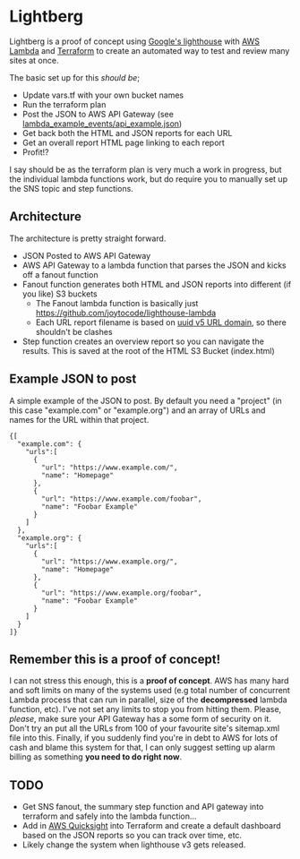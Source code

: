 # Lightberg

Lightberg is a proof of concept using [Google's lighthouse](https://github.com/GoogleChrome/lighthouse) with [AWS Lambda](https://aws.amazon.com/lambda/) and [Terraform](https://www.terraform.io) to create an automated way to test and review many sites at once.

The basic set up for this _should be_;
* Update vars.tf with your own bucket names
* Run the terraform plan
* Post the JSON to AWS API Gateway (see [lambda_example_events/api_example.json](blob/master/lambda_example_events/api_example.json))
* Get back both the HTML and JSON reports for each URL
* Get an overall report HTML page linking to each report
* Profit!?

I say should be as the terraform plan is very much a work in progress, but the individual lambda functions work, but do require you to manually set up the SNS topic and step functions.

## Architecture
The architecture is pretty straight forward.
* JSON Posted to AWS API Gateway
* AWS API Gateway to a lambda function that parses the JSON and kicks off a fanout function
* Fanout function generates both HTML and JSON reports into different (if you like) S3 buckets
  * The Fanout lambda function is basically just https://github.com/joytocode/lighthouse-lambda
  * Each URL report filename is based on [uuid v5 URL domain](https://en.wikipedia.org/wiki/Universally_unique_identifier#Versions_3_and_5_(namespace_name-based)), so there shouldn't be clashes
* Step function creates an overview report so you can navigate the results. This is saved at the root of the HTML S3 Bucket (index.html)

## Example JSON to post
A simple example of the JSON to post. By default you need a "project" (in this case "example.com" or "example.org") and an array of URLs and names for the URL within that project.
```
{[
  "example.com": {
    "urls":[
      {
        "url": "https://www.example.com/",
        "name": "Homepage"
      },
      {
        "url": "https://www.example.com/foobar",
        "name": "Foobar Example"
      }
    ]
  },
  "example.org": {
    "urls":[
      {
        "url": "https://www.example.org/",
        "name": "Homepage"
      },
      {
        "url": "https://www.example.org/foobar",
        "name": "Foobar Example"
      }
    ]
  }
]}
```

## Remember this is a proof of concept!
I can not stress this enough, this is a **proof of concept**. AWS has many hard and soft limits on many of the systems used (e.g total number of concurrent Lambda process that can run in parallel, size of the **decompressed** lambda function, etc). I've not set any limits to stop you from hitting them.
Please, _please_, make sure your API Gateway has a some form of security on it. Don't try an put all the URLs from 100 of your favourite site's sitemap.xml file into this. Finally, if you suddenly find you're in debt to AWS for lots of cash and blame this system for that, I can only suggest setting up alarm billing as something **you need to do right now**.

## TODO
* Get SNS fanout, the summary step function and API gateway into terraform and safely into the lambda function...
* Add in [AWS Quicksight](https://aws.amazon.com/quicksight/) into Terraform and create a default dashboard based on the JSON reports so you can track over time, etc.
* Likely change the system when lighthouse v3 gets released.
